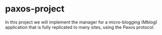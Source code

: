 paxos-project
=============

In this project we will implement the manager for a micro-blogging (Mblog) application 
that is fully replicated to many sites, using the Paxos protocol.
